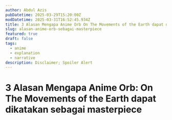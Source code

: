 ```yaml
---
author: Abdul Azis
pubDatetime: 2025-03-29T15:20:00Z
modDatetime: 2025-03-31T16:52:45.934Z
title: 3 Alasan Mengapa Anime Orb On The Movements of the Earth dapat dikatakan sebagai masterpiece
slug: alasan-anime-orb-sebagai-masterpiece
featured: true
draft: false
tags:
  - anime
  - explanation
  - narrative
description: Disclaimer; Spoiler Alert
---
```


# 3 Alasan Mengapa Anime Orb: On The Movements of the Earth dapat dikatakan sebagai masterpiece
